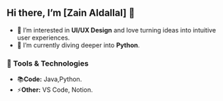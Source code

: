 ## Hi there, I’m [Zain Aldallal] 👋

- 👀 I’m interested in **UI/UX Design** and love turning ideas into intuitive user experiences.
- 🌱 I’m currently diving deeper into **Python**.

### 🔧 Tools & Technologies

- 📚**Code:** Java,Python.
- ⚡**Other:** VS Code, Notion.





